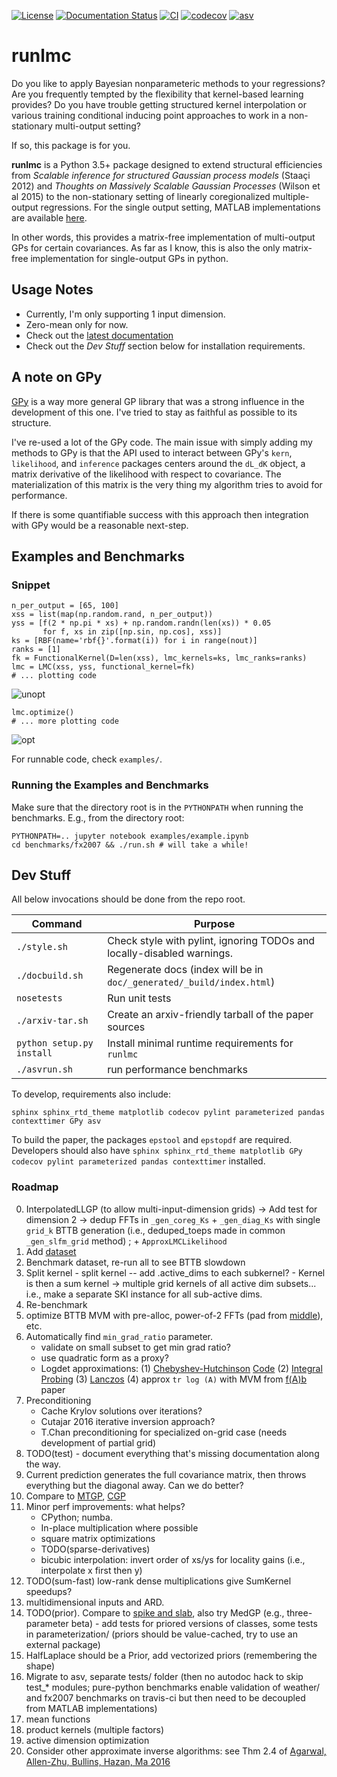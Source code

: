 [![License](https://img.shields.io/badge/License-BSD%203--Clause-blue.svg)](https://opensource.org/licenses/BSD-3-Clause)
[![Documentation Status](https://readthedocs.org/projects/runlmc/badge/?version=latest)](http://runlmc.readthedocs.io/en/latest/?badge=latest)
[![CI](https://api.travis-ci.org/vlad17/runlmc.svg?branch=master)](https://travis-ci.org/vlad17/runlmc)
[![codecov](https://codecov.io/gh/vlad17/runlmc/branch/master/graph/badge.svg)](https://codecov.io/gh/vlad17/runlmc)
[![asv](http://img.shields.io/badge/benchmarked%20by-asv-green.svg?style=flat)](https://vlad17.github.io/runlmc/)


# runlmc

Do you like to apply Bayesian nonparameteric methods to your regressions? Are you frequently tempted by the flexibility that kernel-based learning provides? Do you have trouble getting structured kernel interpolation or various training conditional inducing point approaches to work in a non-stationary multi-output setting?

If so, this package is for you.

**runlmc** is a Python 3.5+ package designed to extend structural efficiencies from _Scalable inference for structured Gaussian process models_ (Staaçi 2012) and _Thoughts on Massively Scalable Gaussian Processes_ (Wilson et al 2015) to the non-stationary setting of linearly coregionalized multiple-output regressions. For the single output setting, MATLAB implementations are available [here](http://www.gaussianprocess.org/gpml/code/matlab/doc/).

In other words, this provides a matrix-free implementation of multi-output GPs for certain covariances. As far as I know, this is also the only matrix-free implementation for single-output GPs in python.

## Usage Notes

* Currently, I'm only supporting 1 input dimension.
* Zero-mean only for now.
* Check out the [latest documentation](http://runlmc.readthedocs.io/en/latest/)
* Check out the *Dev Stuff* section below for installation requirements.

## A note on GPy

[GPy](https://github.com/SheffieldML/GPy) is a way more general GP library that was a strong influence in the development of this one. I've tried to stay as faithful as possible to its structure.

I've re-used a lot of the GPy code. The main issue with simply adding my methods to GPy is that the API used to interact between GPy's `kern`, `likelihood`, and `inference` packages centers around the `dL_dK` object, a matrix derivative of the likelihood with respect to covariance. The materialization of this matrix is the very thing my algorithm tries to avoid for performance.

If there is some quantifiable success with this approach then integration with GPy would be a reasonable next-step.

## Examples and Benchmarks

### Snippet

    n_per_output = [65, 100]
    xss = list(map(np.random.rand, n_per_output))
    yss = [f(2 * np.pi * xs) + np.random.randn(len(xs)) * 0.05
           for f, xs in zip([np.sin, np.cos], xss)]
    ks = [RBF(name='rbf{}'.format(i)) for i in range(nout)]
    ranks = [1]
    fk = FunctionalKernel(D=len(xss), lmc_kernels=ks, lmc_ranks=ranks)
    lmc = LMC(xss, yss, functional_kernel=fk)
    # ... plotting code
        
![unopt](https://raw.githubusercontent.com/vlad17/runlmc/master/examples/unopt.png)

    lmc.optimize()
    # ... more plotting code
    
![opt](https://raw.githubusercontent.com/vlad17/runlmc/master/examples/opt.png)

For runnable code, check `examples/`.
        
### Running the Examples and Benchmarks

Make sure that the directory root is in the `PYTHONPATH` when running the benchmarks. E.g., from the directory root:

    PYTHONPATH=.. jupyter notebook examples/example.ipynb
    cd benchmarks/fx2007 && ./run.sh # will take a while!
    
## Dev Stuff

All below invocations should be done from the repo root.

| Command           | Purpose  |
| ----------------- | -------- |
| `./style.sh`      | Check style with pylint, ignoring TODOs and locally-disabled warnings. |
| `./docbuild.sh`   | Regenerate docs (index will be in `doc/_generated/_build/index.html`) |
| `nosetests`       | Run unit tests |
| `./arxiv-tar.sh`       | Create an arxiv-friendly tarball of the paper sources |
| `python setup.py install`       | Install minimal runtime requirements for `runlmc` |
| `./asvrun.sh` | run performance benchmarks |

To develop, requirements also include:

    sphinx sphinx_rtd_theme matplotlib codecov pylint parameterized pandas contexttimer GPy asv

To build the paper, the packages `epstool` and `epstopdf` are required. Developers should also have `sphinx sphinx_rtd_theme matplotlib GPy codecov pylint parameterized pandas contexttimer` installed.

### Roadmap

0. InterpolatedLLGP (to allow multi-input-dimension grids)
   -> Add test for dimension 2
   -> dedup FFTs in `_gen_coreg_Ks` + `_gen_diag_Ks` with single `grid_k`
      BTTB generation (i.e., deduped_toeps made in common `_gen_slfm_grid` 
      method) ; + `ApproxLMCLikelihood`
0. Add [dataset](https://www.aaai.org/ocs/index.php/AAAI/AAAI16/paper/download/11998/12177)
0. Benchmark dataset, re-run all to see BTTB slowdown
0. Split kernel - split kernel -- add .active_dims to each subkernel? - Kernel is then a sum kernel -> multiple grid kernels
   of all active dim subsets... i.e., make a separate SKI instance for all sub-active dims.
0. Re-benchmark
0. optimize BTTB MVM with pre-alloc, power-of-2 FFTs (pad from [middle](http://users.iems.northwestern.edu/~linetsky/ExtrapolationAppendix.pdf)), etc.
0. Automatically find `min_grad_ratio` parameter. 
    * validate on small subset to get min grad ratio?
    * use quadratic form as a proxy?
    * Logdet approximations: (1) [Chebyshev-Hutchinson](https://arxiv.org/abs/1503.06394) [Code](https://sites.google.com/site/mijirim/logdet) (2) [Integral Probing](https://arxiv.org/abs/1504.02661) (3) [Lanczos](http://www-users.cs.umn.edu/~saad/PDF/ys-2016-04.pdf) (4) approx `tr log (A)` with MVM from [f(A)b](http://epubs.siam.org/doi/abs/10.1137/090778250) paper
0. Preconditioning
    * Cache Krylov solutions over iterations?
    * Cutajar 2016 iterative inversion approach?
    * T.Chan preconditioning for specialized on-grid case (needs development of partial grid)
0. TODO(test) - document everything that's missing documentation along the way.
0. Current prediction generates the full covariance matrix, then throws everything but the diagonal away. Can we do better?
0. Compare to [MTGP](http://www.robots.ox.ac.uk/~davidc/publications_MTGP.php), [CGP](http://www.jmlr.org/papers/volume12/alvarez11a/alvarez11a.pdf)
0. Minor perf improvements: what helps?
    * CPython; numba.
    * In-place multiplication where possible
    * square matrix optimizations
    * TODO(sparse-derivatives)
    * bicubic interpolation: invert order of xs/ys for locality gains (i.e., interpolate
      x first then y)
0. TODO(sum-fast) low-rank dense multiplications give SumKernel speedups?
0. multidimensional inputs and ARD.
0. TODO(prior). Compare to [spike and slab](http://www.aueb.gr/users/mtitsias/publications.html), also try MedGP (e.g., three-parameter beta) - add tests for priored versions of classes, some tests in parameterization/ (priors should be value-cached, try to use an external package)
0. HalfLaplace should be a Prior, add vectorized priors (remembering the shape)
0. Migrate to asv, separate tests/ folder (then no autodoc hack to skip test_* modules; pure-python benchmarks enable validation of weather/ and fx2007 benchmarks on travis-ci but then need to be decoupled from MATLAB implementations)
0. mean functions
0. product kernels (multiple factors) 
0. active dimension optimization
0. Consider other approximate inverse algorithms: see Thm 2.4 of [Agarwal, Allen-Zhu, Bullins, Hazan, Ma 2016](https://arxiv.org/abs/1611.01146)

